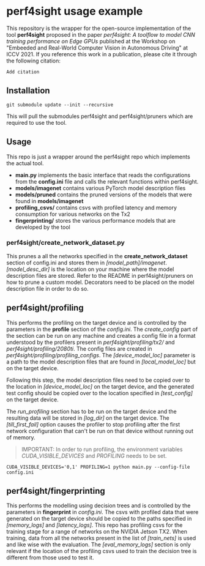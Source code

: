 # perf4sight usage example 

This repository is the wrapper for the open-source implementation of the tool **perf4sight** proposed in the paper 
*perf4sight: A toolflow to model CNN training performance on Edge GPUs* published at the Workshop on "Embeeded and Real-World Computer Vision in Autonomous Driving" at ICCV 2021.
If you reference this work in a publication, please cite it through the following citation:
```
Add citation
```

## Installation 
`git submodule update --init --recursive` 

This will pull the submodules perf4sight and perf4sight/pruners which are required to use the tool. 

## Usage
This repo is just a wrapper around the perf4sight repo which implements the actual tool.
- **main.py** implements the basic interface that reads the configurations from the **config.ini** file and calls the relevant functions within perf4sight.
- **models/imagenet** contains various PyTorch model description files 
- **models/pruned** contains the pruned versions of the models that were found in **models/imagenet** 
- **profiling_csvs/** contains csvs with profiled latency and memory consumption for various networks on the Tx2 
- **fingerprinting/** stores the various performance models that are developed by the tool

### perf4sight/create_network_dataset.py
This prunes a all the networks specified in the **create_network_dataset** section of config.ini and stores them in *[model_path]/imagenet*.
*[model_desc_dir]* is the location on your machine where the model description files are stored.
Refer to the README in perf4sight/pruners on how to prune a custom model.
Decorators need to be placed on the model description file in order to do so.

## perf4sight/profiling
This performs the profiling on the target device and is controlled by the parameters in the **profile** section of the *config.ini*.
The *create_config* part of the section can be run on any machine and creates a config file in a format understood by the profilers present in *perf4sight/profiling/tx2/*
and *perf4sight/profiling/2080ti*.
The config files are created in *perf4sight/profiling/profiling_configs*.
The *[device_model_loc]* parameter is a path to the model description files that are found in *[local_model_loc]* but on the target device.

Following this step, the model description files need to be copied over to the location in *[device_model_loc]* on the target device, and the generated test config
should be copied over to the location specified in *[test_config]* on the target device.

The *run_profiling* section has to be run on the target device and the resulting data will be stored in *[log_dir]* on the target device.
The *[till_first_fail]* option causes the profiler to stop profiling after the first network configuration that can't be run on that device without running out of memory.

> IMPORTANT: In order to run profiling, the environment variables *CUDA_VISIBLE_DEVICES* and *PROFILING* needs to be set. 

`CUDA_VISIBLE_DEVICES='0,1' PROFILING=1 python main.py --config-file config.ini` 

## perf4sight/fingerprinting
This performs the modelling using decision trees and is controlled by the parameters in **fingerprint** in *config.ini*.
The csvs with profiled data that were generated on the target device should be copied to the paths specified in *[memory_logs]* and *[latency_logs]*. 
This repo has profiling csvs for the training stage for a range of networks on the NVIDIA Jetson TX2. 
When training, data from all the networks present in the list of *[train_nets]* is used and like wise with the evaluation. 
The *[eval_memory_logs]* section is only relevant if the location of the profiling csvs used to train the decision tree is different from those used to test it.

